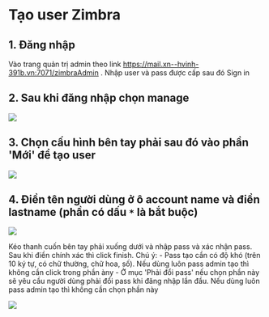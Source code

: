 # Tạo user Zimbra
## 1. Đăng nhập 
Vào trang quản trị admin theo link https://mail.xn--hvinh-391b.vn:7071/zimbraAdmin . Nhập user và pass được cấp sau đó Sign in 

## 2. Sau khi đăng nhập chọn manage



![](./images/qli.png)

## 3. Chọn cấu hình bên tay phải sau đó vào phần 'Mới' để tạo user

![](./images/addus.png)

## 4. Điền tên người dùng ở ô account name và điền lastname (phần có dấu `*` là bắt buộc)

![](./images/adduser.png)

Kéo thanh cuốn bên tay phải xuống dưới và nhập pass và xác nhận pass. Sau khi điền chính xác thì click finish. Chú ý:
	- Pass tạo cần có độ khó (trên 10 ký tự, có chữ thường, chữ hoa, số). Nếu dùng luôn pass admin tạo thì không cần click trong phần àny
	- Ở mục 'Phải đổi pass' nếu chọn phần này sẽ yêu cầu người dùng phải đổi pass khi đăng nhập lần đầu. Nếu dùng luôn pass admin tạo thì không cần chọn phần này

![](./images/addd.png)
